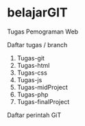 # belajarGIT
Tugas Pemograman Web

Daftar tugas / branch
   1. Tugas-git
   2. Tugas-html
   3. Tugas-css
   4. Tugas-js
   5. Tugas-midProject
   6. Tugas-php
   7. Tugas-finalProject

Daftar perintah GiT
